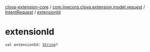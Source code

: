 [clova-extension-core](../../index.md) / [com.linecorp.clova.extension.model.request](../index.md) / [IntentRequest](index.md) / [extensionId](./extension-id.md)

# extensionId

`val extensionId: `[`String`](https://kotlinlang.org/api/latest/jvm/stdlib/kotlin/-string/index.html)`?`